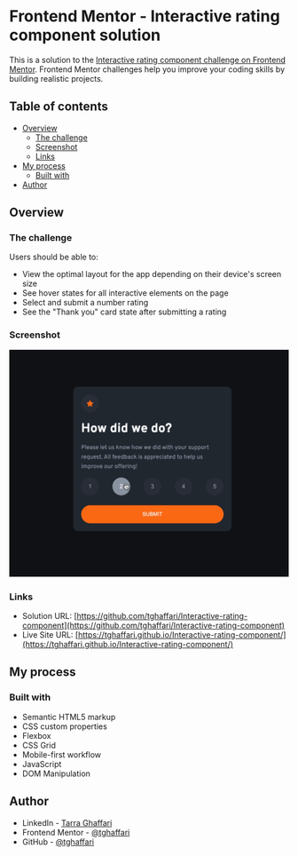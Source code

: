 # Frontend Mentor - Interactive rating component solution

This is a solution to the [Interactive rating component challenge on Frontend Mentor](https://www.frontendmentor.io/challenges/interactive-rating-component-koxpeBUmI). Frontend Mentor challenges help you improve your coding skills by building realistic projects.

## Table of contents

- [Overview](#overview)
  - [The challenge](#the-challenge)
  - [Screenshot](#screenshot)
  - [Links](#links)
- [My process](#my-process)
  - [Built with](#built-with)
- [Author](#author)


## Overview

### The challenge

Users should be able to:

- View the optimal layout for the app depending on their device's screen size
- See hover states for all interactive elements on the page
- Select and submit a number rating
- See the "Thank you" card state after submitting a rating

### Screenshot

![](./images/solution.gif)


### Links

- Solution URL: [https://github.com/tghaffari/Interactive-rating-component](https://github.com/tghaffari/Interactive-rating-component)
- Live Site URL: [https://tghaffari.github.io/Interactive-rating-component/](https://tghaffari.github.io/Interactive-rating-component/)

## My process

### Built with

- Semantic HTML5 markup
- CSS custom properties
- Flexbox
- CSS Grid
- Mobile-first workflow
- JavaScript
- DOM Manipulation

## Author

- LinkedIn - [Tarra Ghaffari](https://www.linkedin.com/in/tarra-ghaffari/)
- Frontend Mentor - [@tghaffari](https://www.frontendmentor.io/profile/tghaffari)
- GitHub - [@tghaffari](https://github.com/tghaffari)
